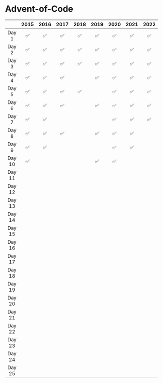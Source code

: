# Advent-of-Code

|        | 2015 | 2016 | 2017 | 2018 | 2019 | 2020 | 2021 | 2022 | 2023 | 2023 |
| :----: | :--: | :--: | :--: | :--: | :--: | :--: | :--: | :--: | :--: | :--: |
| Day 1  |  ✅  |  ✅  |  ✅  |  ✅  |  ✅  |  ✅  |  ✅  |  ✅  |  ✅  | ✅   |
| Day 2  |  ✅  |  ✅  |  ✅  |  ✅  |  ✅  |  ✅  |  ✅  |  ✅  |  ✅  |      |
| Day 3  |  ✅  |  ✅  |  ✅  |  ✅  |  ✅  |  ✅  |  ✅  |  ✅  |      |  ✅  |
| Day 4  |  ✅  |  ✅  |  ✅  |      |  ✅  |  ✅  |  ✅  |  ✅  |  ✅  |  ✅  |
| Day 5  |  ✅  |  ✅  |  ✅  |  ✅  |      |  ✅  |  ✅  |  ✅  |      |  ✅  |
| Day 6  |  ✅  |  ✅  |  ✅  |      |  ✅  |  ✅  |  ✅  |  ✅  |      |     |
| Day 7  |  ✅  |  ✅  |      |      |      |  ✅  |  ✅  |  ✅  |      |     |
| Day 8  |  ✅  |  ✅  |  ✅  |      |  ✅  |  ✅  |  ✅  |      |      |     |
| Day 9  |  ✅  |  ✅  |      |      |      |  ✅  |  ✅  |      |      |     |
| Day 10 |  ✅  |      |      |      |  ✅  |  ✅  |      |      |      |     |
| Day 11 |      |      |      |      |      |      |      |      |      |     |
| Day 12 |      |      |      |      |      |      |      |      |      |     |
| Day 13 |      |      |      |      |      |      |      |      |      |     |
| Day 14 |      |      |      |      |      |      |      |      |      |     |
| Day 15 |      |      |      |      |      |      |      |      |      |     |
| Day 16 |      |      |      |      |      |      |      |      |      |     |
| Day 17 |      |      |      |      |      |      |      |      |      |     |
| Day 18 |      |      |      |      |      |      |      |      |      |     |
| Day 19 |      |      |      |      |      |      |      |      |      |     |
| Day 20 |      |      |      |      |      |      |      |      |      |     |
| Day 21 |      |      |      |      |      |      |      |      |      |     |
| Day 22 |      |      |      |      |      |      |      |      |      |     |
| Day 23 |      |      |      |      |      |      |      |      |      |     |
| Day 24 |      |      |      |      |      |      |      |      |      |     |
| Day 25 |      |      |      |      |      |      |      |      |      |     |
